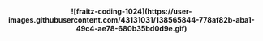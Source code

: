 <h4 align="center">
 ![fraitz-coding-1024](https://user-images.githubusercontent.com/43131031/138565844-778af82b-aba1-49c4-ae78-680b35bd0d9e.gif)
